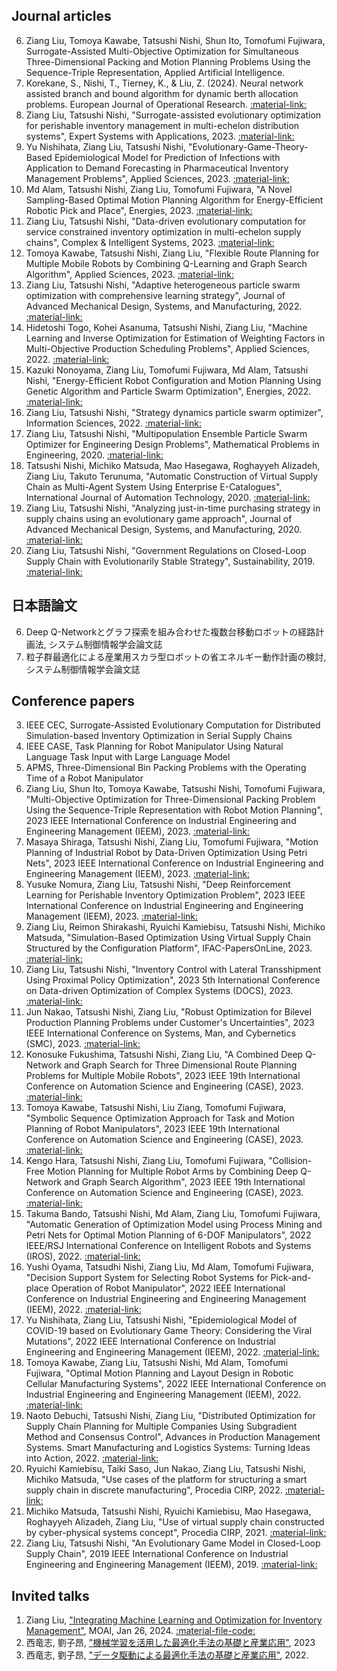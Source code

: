 ## Journal articles
<!-- 1. ESWA
2. IJAT
3. IJRR
5. TASE  -->
6. Ziang Liu, Tomoya Kawabe, Tatsushi Nishi, Shun Ito, Tomofumi Fujiwara, Surrogate-Assisted Multi-Objective Optimization for Simultaneous Three-Dimensional Packing and Motion Planning Problems Using the Sequence-Triple Representation, Applied Artificial Intelligence.
7. Korekane, S., Nishi, T., Tierney, K., & Liu, Z. (2024). Neural network assisted branch and bound algorithm for dynamic berth allocation problems. European Journal of Operational Research. [:material-link:](https://doi.org/10.1016/j.ejor.2024.06.040)
8. Ziang Liu, Tatsushi Nishi, "Surrogate-assisted evolutionary optimization for perishable inventory management in multi-echelon distribution systems", Expert Systems with Applications, 2023. [:material-link:](https://doi.org/10.1016/j.eswa.2023.122179)
9. Yu Nishihata, Ziang Liu, Tatsushi Nishi, "Evolutionary-Game-Theory-Based Epidemiological Model for Prediction of Infections with Application to Demand Forecasting in Pharmaceutical Inventory Management Problems", Applied Sciences, 2023. [:material-link:](https://doi.org/10.3390/app132011308)
10. Md Alam, Tatsushi Nishi, Ziang Liu, Tomofumi Fujiwara, "A Novel Sampling-Based Optimal Motion Planning Algorithm for Energy-Efficient Robotic Pick and Place", Energies, 2023. [:material-link:](https://doi.org/10.3390/en16196910)
11. Ziang Liu, Tatsushi Nishi, "Data-driven evolutionary computation for service constrained inventory optimization in multi-echelon supply chains", Complex & Intelligent Systems, 2023. [:material-link:](https://doi.org/10.1007/s40747-023-01179-0)
12. Tomoya Kawabe, Tatsushi Nishi, Ziang Liu, "Flexible Route Planning for Multiple Mobile Robots by Combining Q-Learning and Graph Search Algorithm", Applied Sciences, 2023. [:material-link:](https://doi.org/10.3390/app13031879)
13. Ziang Liu, Tatsushi Nishi, "Adaptive heterogeneous particle swarm optimization with comprehensive learning strategy", Journal of Advanced Mechanical Design, Systems, and Manufacturing, 2022. [:material-link:](https://doi.org/10.1299/jamdsm.2022jamdsm0035)
14. Hidetoshi Togo, Kohei Asanuma, Tatsushi Nishi, Ziang Liu, "Machine Learning and Inverse Optimization for Estimation of Weighting Factors in Multi-Objective Production Scheduling Problems", Applied Sciences, 2022. [:material-link:](https://doi.org/10.3390/app12199472)
15. Kazuki Nonoyama, Ziang Liu, Tomofumi Fujiwara, Md Alam, Tatsushi Nishi, "Energy-Efficient Robot Configuration and Motion Planning Using Genetic Algorithm and Particle Swarm Optimization", Energies, 2022. [:material-link:](https://doi.org/10.3390/en15062074)
16. Ziang Liu, Tatsushi Nishi, "Strategy dynamics particle swarm optimizer", Information Sciences, 2022. [:material-link:](https://doi.org/10.1016/j.ins.2021.10.028)
17. Ziang Liu, Tatsushi Nishi, "Multipopulation Ensemble Particle Swarm Optimizer for Engineering Design Problems", Mathematical Problems in Engineering, 2020. [:material-link:](https://doi.org/10.1155/2020/1450985)
18. Tatsushi Nishi, Michiko Matsuda, Mao Hasegawa, Roghayyeh Alizadeh, Ziang Liu, Takuto Terunuma, "Automatic Construction of Virtual Supply Chain as Multi-Agent System Using Enterprise E-Catalogues", International Journal of Automation Technology, 2020. [:material-link:](https://doi.org/10.20965/ijat.2020.p0713)
19. Ziang Liu, Tatsushi Nishi, "Analyzing just-in-time purchasing strategy in supply chains using an evolutionary game approach", Journal of Advanced Mechanical Design, Systems, and Manufacturing, 2020. [:material-link:](https://doi.org/10.1299/jamdsm.2020jamdsm0070)
20. Ziang Liu, Tatsushi Nishi, "Government Regulations on Closed-Loop Supply Chain with Evolutionarily Stable Strategy", Sustainability, 2019. [:material-link:](https://doi.org/10.3390/su11185030)

## 日本語論文
6. Deep Q-Networkとグラフ探索を組み合わせた複数台移動ロボットの経路計画法, システム制御情報学会論文誌
7. 粒子群最適化による産業用スカラ型ロボットの省エネルギー動作計画の検討, システム制御情報学会論文誌

## Conference papers
<!-- 1. IEEM, 
1. IEEM, 
2. IEEM,  -->
3. IEEE CEC, Surrogate-Assisted Evolutionary Computation for Distributed Simulation-based Inventory Optimization in Serial Supply Chains
4. IEEE CASE, Task Planning for Robot Manipulator Using Natural Language Task Input with Large Language Model
5. APMS, Three-Dimensional Bin Packing Problems with the Operating Time of a Robot Manipulator 
6. Ziang Liu, Shun Ito, Tomoya Kawabe, Tatsushi Nishi, Tomofumi Fujiwara, "Multi-Objective Optimization for Three-Dimensional Packing Problem Using the Sequence-Triple Representation with Robot Motion Planning", 2023 IEEE International Conference on Industrial Engineering and Engineering Management (IEEM), 2023. [:material-link:](https://doi.org/10.1109/IEEM58616.2023.10406772)
7. Masaya Shiraga, Tatsushi Nishi, Ziang Liu, Tomofumi Fujiwara, "Motion Planning of Industrial Robot by Data-Driven Optimization Using Petri Nets", 2023 IEEE International Conference on Industrial Engineering and Engineering Management (IEEM), 2023. [:material-link:](https://doi.org/10.1109/IEEM58616.2023.10406354)
8. Yusuke Nomura, Ziang Liu, Tatsushi Nishi, "Deep Reinforcement Learning for Perishable Inventory Optimization Problem", 2023 IEEE International Conference on Industrial Engineering and Engineering Management (IEEM), 2023. [:material-link:](https://doi.org/10.1109/IEEM58616.2023.10406759)
9.  Ziang Liu, Reimon Shirakashi, Ryuichi Kamiebisu, Tatsushi Nishi, Michiko Matsuda, "Simulation-Based Optimization Using Virtual Supply Chain Structured by the Configuration Platform", IFAC-PapersOnLine, 2023. [:material-link:](https://doi.org/https://doi.org/10.1016/j.ifacol.2023.10.1145)
10. Ziang Liu, Tatsushi Nishi, "Inventory Control with Lateral Transshipment Using Proximal Policy Optimization", 2023 5th International Conference on Data-driven Optimization of Complex Systems (DOCS), 2023. [:material-link:](https://doi.org/10.1109/DOCS60977.2023.10294547)
11. Jun Nakao, Tatsushi Nishi, Ziang Liu, "Robust Optimization for Bilevel Production Planning Problems under Customer's Uncertainties", 2023 IEEE International Conference on Systems, Man, and Cybernetics (SMC), 2023. [:material-link:](https://doi.org/10.1109/SMC53992.2023.10394540)
12. Konosuke Fukushima, Tatsushi Nishi, Ziang Liu, "A Combined Deep Q-Network and Graph Search for Three Dimensional Route Planning Problems for Multiple Mobile Robots", 2023 IEEE 19th International Conference on Automation Science and Engineering (CASE), 2023. [:material-link:](https://doi.org/10.1109/CASE56687.2023.10260638)
13. Tomoya Kawabe, Tatsushi Nishi, Liu Ziang, Tomofumi Fujiwara, "Symbolic Sequence Optimization Approach for Task and Motion Planning of Robot Manipulators", 2023 IEEE 19th International Conference on Automation Science and Engineering (CASE), 2023. [:material-link:](https://doi.org/10.1109/CASE56687.2023.10260452)
14. Kengo Hara, Tatsushi Nishi, Ziang Liu, Tomofumi Fujiwara, "Collision-Free Motion Planning for Multiple Robot Arms by Combining Deep Q-Network and Graph Search Algorithm", 2023 IEEE 19th International Conference on Automation Science and Engineering (CASE), 2023. [:material-link:](https://doi.org/10.1109/CASE56687.2023.10260329)
15. Takuma Bando, Tatsushi Nishi, Md Alam, Ziang Liu, Tomofumi Fujiwara, "Automatic Generation of Optimization Model using Process Mining and Petri Nets for Optimal Motion Planning of 6-DOF Manipulators", 2022 IEEE/RSJ International Conference on Intelligent Robots and Systems (IROS), 2022. [:material-link:](https://doi.org/10.1109/IROS47612.2022.9982201)
16. Yushi Oyama, Tatsudhi Nishi, Ziang Liu, Md Alam, Tomofumi Fujiwara, "Decision Support System for Selecting Robot Systems for Pick-and-place Operation of Robot Manipulator", 2022 IEEE International Conference on Industrial Engineering and Engineering Management (IEEM), 2022. [:material-link:](https://doi.org/10.1109/IEEM55944.2022.9989780)
17. Yu Nishihata, Ziang Liu, Tatsushi Nishi, "Epidemiological Model of COVID-19 based on Evolutionary Game Theory: Considering the Viral Mutations", 2022 IEEE International Conference on Industrial Engineering and Engineering Management (IEEM), 2022. [:material-link:](https://doi.org/10.1109/IEEM55944.2022.9989989)
18. Tomoya Kawabe, Ziang Liu, Tatsushi Nishi, Md Alam, Tomofumi Fujiwara, "Optimal Motion Planning and Layout Design in Robotic Cellular Manufacturing Systems", 2022 IEEE International Conference on Industrial Engineering and Engineering Management (IEEM), 2022. [:material-link:](https://doi.org/10.1109/IEEM55944.2022.9989566)
19. Naoto Debuchi, Tatsushi Nishi, Ziang Liu, "Distributed Optimization for Supply Chain Planning for Multiple Companies Using Subgradient Method and Consensus Control", Advances in Production Management Systems. Smart Manufacturing and Logistics Systems: Turning Ideas into Action, 2022. [:material-link:](https://doi.org/10.1007/978-3-031-16411-8_27)
20. Ryuichi Kamiebisu, Taiki Saso, Jun Nakao, Ziang Liu, Tatsushi Nishi, Michiko Matsuda, "Use cases of the platform for structuring a smart supply chain in discrete manufacturing", Procedia CIRP, 2022. [:material-link:](https://doi.org/10.1016/j.procir.2022.05.046)
21. Michiko Matsuda, Tatsushi Nishi, Ryuichi Kamiebisu, Mao Hasegawa, Roghayyeh Alizadeh, Ziang Liu, "Use of virtual supply chain constructed by cyber-physical systems concept", Procedia CIRP, 2021. [:material-link:](https://doi.org/10.1016/j.procir.2021.11.059)
22. Ziang Liu, Tatsushi Nishi, "An Evolutionary Game Model in Closed-Loop Supply Chain", 2019 IEEE International Conference on Industrial Engineering and Engineering Management (IEEM), 2019. [:material-link:](https://doi.org/10.1109/IEEM44572.2019.8978741)

## Invited talks
1. Ziang Liu, ["Integrating Machine Learning and Optimization for Inventory Management"](https://vagabond-journey-286.notion.site/MOAI-Forum-bad15e6d16984697a4c1871b03af0008), MOAI, Jan 26, 2024. [:material-file-code:](https://github.com/zi-ang-liu/ML-and-Opt-for-Inventory) 
2. 西竜志, 劉子昂, ["機械学習を活用した最適化手法の基礎と産業応用"](https://www.j-techno.co.jp/seminar/seminar-56370/), 2023 
3. 西竜志, 劉子昂, ["データ駆動による最適化手法の基礎と産業応用"](https://www.j-techno.co.jp/seminar/seminar-49784/), 2022. 

